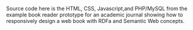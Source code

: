 Source code here is the HTML, CSS, Javascript,and PHP/MySQL from the example book reader prototype for an academic journal showing how to responsively design a web book with RDFa and Semantic Web concepts.
